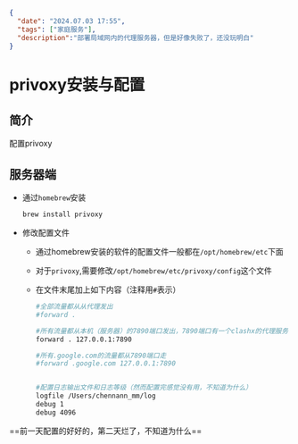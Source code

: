 ```json
{
  "date": "2024.07.03 17:55",
  "tags": ["家庭服务"],
  "description":"部署局域网内的代理服务器，但是好像失败了，还没玩明白"
}
```
# privoxy安装与配置

## 简介

配置privoxy



## 服务器端

- 通过`homebrew`安装

  ```bash
  brew install privoxy
  ```

- 修改配置文件

  - 通过homebrew安装的软件的配置文件一般都在`/opt/homebrew/etc`下面

  - 对于`privoxy`,需要修改`/opt/homebrew/etc/privoxy/config`这个文件

  - 在文件末尾加上如下内容（注释用`#`表示）

    ```bash
    #全部流量都从从代理发出
    #forward .
    
    #所有流量都从本机（服务器）的7890端口发出，7890端口有一个clashx的代理服务
    forward . 127.0.0.1:7890
    
    #所有.google.com的流量都从7890端口走
    #forward .google.com 127.0.0.1:7890
    
    
    #配置日志输出文件和日志等级（然而配置完感觉没有用，不知道为什么）
    logfile /Users/chennann_mm/log
    debug 1
    debug 4096
    ```










==前一天配置的好好的，第二天烂了，不知道为什么==